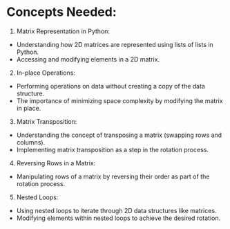 # Concepts Needed:
1. Matrix Representation in Python:

- Understanding how 2D matrices are represented using lists of lists in Python.
- Accessing and modifying elements in a 2D matrix.
2. In-place Operations:

- Performing operations on data without creating a copy of the data structure.
- The importance of minimizing space complexity by modifying the matrix in place.
3. Matrix Transposition:

- Understanding the concept of transposing a matrix (swapping rows and columns).
- Implementing matrix transposition as a step in the rotation process.
4. Reversing Rows in a Matrix:

- Manipulating rows of a matrix by reversing their order as part of the rotation process.
5. Nested Loops:

- Using nested loops to iterate through 2D data structures like matrices.
- Modifying elements within nested loops to achieve the desired rotation.